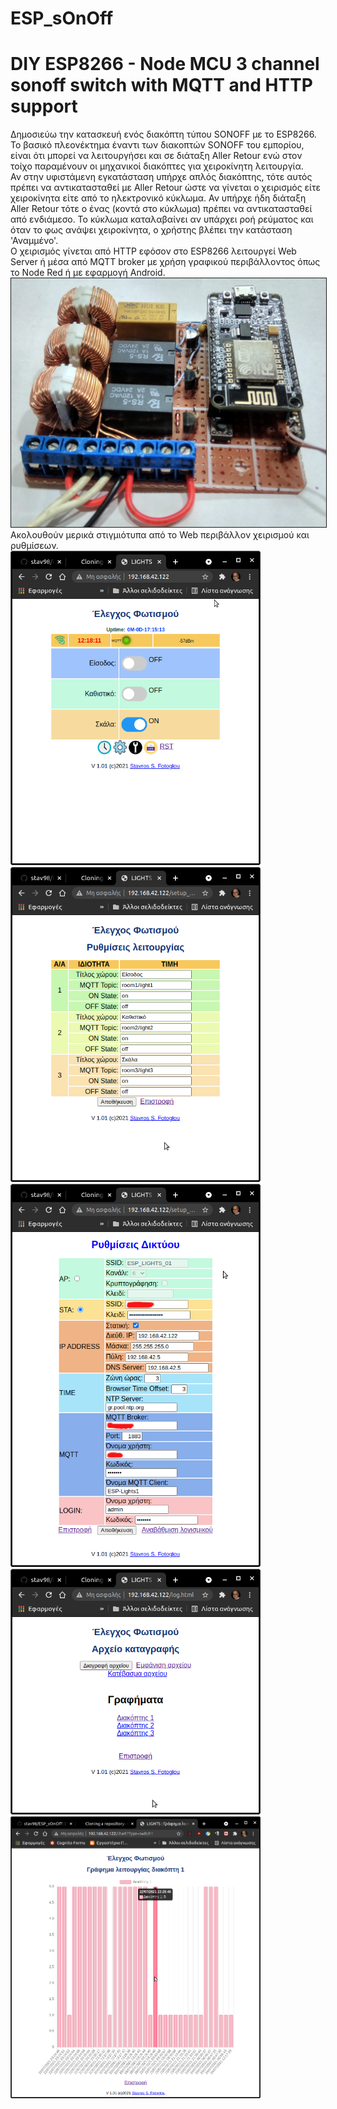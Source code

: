 # ESP_sOnOff
DIY ESP8266 - Node MCU 3 channel sonoff switch with MQTT and HTTP support
=========================================================================
Δημοσιεύω την κατασκευή ενός διακόπτη τύπου SONOFF με το ESP8266. Το βασικό πλεονέκτημα έναντι των διακοπτών SONOFF του εμπορίου, είναι ότι μπορεί να λειτουργήσει και σε διάταξη Aller Retour ενώ στον τοίχο παραμένουν οι μηχανικοί διακόπτες για χειροκίνητη λειτουργία.<br>
Αν στην υφιστάμενη εγκατάσταση υπήρχε απλός διακόπτης, τότε αυτός πρέπει να αντικατασταθεί με Aller Retour ώστε να γίνεται ο χειρισμός είτε χειροκίνητα είτε από το ηλεκτρονικό κύκλωμα. Αν υπήρχε ήδη διάταξη Aller Retour τότε ο ένας (κοντά στο κύκλωμα) πρέπει να αντικατασταθεί από ενδιάμεσο.
Το κύκλωμα καταλαβαίνει αν υπάρχει ροή ρεύματος και όταν το φως ανάψει χειροκίνητα, ο χρήστης βλέπει την κατάσταση 'Αναμμένο'.<br>
Ο χειρισμός γίνεται από HTTP εφόσον στο ESP8266 λειτουργεί Web Server ή μέσα από MQTT broker με χρήση γραφικού περιβάλλοντος όπως το Node Red ή με εφαρμογή Android.<br> 
<img src="https://github.com/stav98/ESP_sOnOff/blob/main/images/prototype1.jpg" width="600" border="1"><br>
Ακολουθούν μερικά στιγμιότυπα από το Web περιβάλλον χειρισμού και ρυθμίσεων.<br>
<img src="https://github.com/stav98/ESP_sOnOff/blob/main/images/screenshot1.png" width="400">&nbsp;&nbsp;<img src="https://github.com/stav98/ESP_sOnOff/blob/main/images/screenshot2.png" width="400"><br>
<img src="https://github.com/stav98/ESP_sOnOff/blob/main/images/screenshot3.png" width="400">&nbsp;&nbsp;<img src="https://github.com/stav98/ESP_sOnOff/blob/main/images/screenshot4.png" width="400"><br>
<img src="https://github.com/stav98/ESP_sOnOff/blob/main/images/screenshot5.png" width="400"><br>
